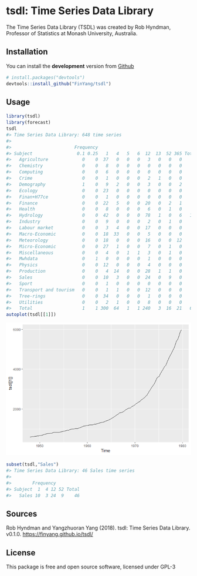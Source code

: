 
<!-- README.md is generated from README.Rmd. Please edit that file -->

# tsdl: Time Series Data Library

The Time Series Data Library (TSDL) was created by Rob Hyndman,
Professor of Statistics at Monash University, Australia.

## Installation

You can install the **development** version from
[Github](https://github.com/FinYang/tsdl)

``` r
# install.packages("devtools")
devtools::install_github("FinYang/tsdl")
```

## Usage

``` r
library(tsdl)
library(forecast)
tsdl
#> Time Series Data Library: 648 time series  
#> 
#>                        Frequency
#> Subject                 0.1 0.25   1   4   5   6  12  13  52 365 Total
#>   Agriculture             0    0  37   0   0   0   3   0   0   0    40
#>   Chemistry               0    0   8   0   0   0   0   0   0   0     8
#>   Computing               0    0   6   0   0   0   0   0   0   0     6
#>   Crime                   0    0   1   0   0   0   2   1   0   0     4
#>   Demography              1    0   9   2   0   0   3   0   0   2    17
#>   Ecology                 0    0  23   0   0   0   0   0   0   0    23
#>   Finan+H77ce             0    0   1   0   0   0   0   0   0   0     1
#>   Finance                 0    0  22   5   0   0  20   0   2   1    50
#>   Health                  0    0   8   0   0   0   6   0   1   0    15
#>   Hydrology               0    0  42   0   0   0  78   1   0   6   127
#>   Industry                0    0   9   0   0   0   2   0   1   0    12
#>   Labour market           0    0   3   4   0   0  17   0   0   0    24
#>   Macro-Economic          0    0  18  33   0   0   5   0   0   0    56
#>   Meteorology             0    0  18   0   0   0  16   0   0  12    46
#>   Micro-Economic          0    0  27   1   0   0   7   0   1   0    36
#>   Miscellaneous           0    0   4   0   1   1   3   0   1   0    10
#>   Mwhdata                 0    1   0   0   0   0   1   0   0   0     2
#>   Physics                 0    0  12   0   0   0   4   0   0   0    16
#>   Production              0    0   4  14   0   0  28   1   1   0    48
#>   Sales                   0    0  10   3   0   0  24   0   9   0    46
#>   Sport                   0    0   1   0   0   0   0   0   0   0     1
#>   Transport and tourism   0    0   1   1   0   0  12   0   0   0    14
#>   Tree-rings              0    0  34   0   0   0   1   0   0   0    35
#>   Utilities               0    0   2   1   0   0   8   0   0   0    11
#>   Total                   1    1 300  64   1   1 240   3  16  21   648
autoplot(tsdl[[1]])
```

![](man/figures/README-usage-1.png)<!-- -->

``` r
subset(tsdl,"Sales")
#> Time Series Data Library: 46 Sales time series  
#> 
#>        Frequency
#> Subject  1  4 12 52 Total
#>   Sales 10  3 24  9    46
```

## Sources

Rob Hyndman and Yangzhuoran Yang (2018). tsdl: Time Series Data Library.
v0.1.0. <https://finyang.github.io/tsdl/>

## License

This package is free and open source software, licensed under GPL-3
